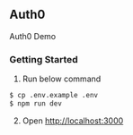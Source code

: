 ## Auth0

Auth0 Demo

### Getting Started

1. Run below command

```bash
$ cp .env.example .env
$ npm run dev
```

2. Open [http://localhost:3000](http://localhost:3000)
